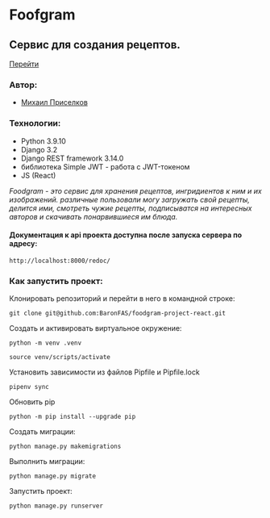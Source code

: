 # Foofgram

## Cервис для создания рецептов.

[Перейти](https://baronfel-foodgram.ddns.net/)

### Автор:
- [Михаил Приселков](https://github.com/BaronFAS "Github page")

### Технологии:
- Python 3.9.10
- Django 3.2
- Django REST framework 3.14.0
- библиотека Simple JWT - работа с JWT-токеном
- JS (React)

*Foodgram - это сервис для хранения рецептов, ингридиентов к ним и их изображений. различные пользовали могу загружать свой рецепты, делится ими, смотреть чужие рецепты, подписыватся на интересных авторов и скачивать понарвившиеся им блюда.*

#### Документация к api проекта доступна после запуска сервера по адресу:
```
http://localhost:8000/redoc/
```
### Как запустить проект:

Клонировать репозиторий и перейти в него в командной строке:

```
git clone git@github.com:BaronFAS/foodgram-project-react.git
```

Cоздать и активировать виртуальное окружение:

```
python -m venv .venv
```

```
source venv/scripts/activate
```

Установить зависимости из файлов Pipfile и Pipfile.lock

```
pipenv sync
```

Обновить pip

```
python -m pip install --upgrade pip
```

Создать миграции:

```
python manage.py makemigrations
```

Выполнить миграции:

```
python manage.py migrate
```

Запустить проект:

```
python manage.py runserver
```
